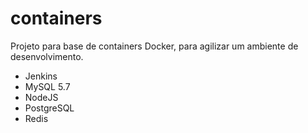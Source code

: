 # containers

Projeto para base de containers Docker, para agilizar um ambiente de desenvolvimento.

- Jenkins
- MySQL 5.7
- NodeJS
- PostgreSQL
- Redis
